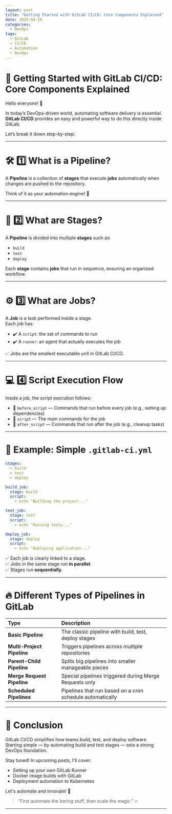 ```yaml
---
layout: post
title: "Getting Started with GitLab CI/CD: Core Components Explained"
date: 2025-04-19
categories:
  - DevOps
tags:
  - GitLab
  - CI/CD
  - Automation
  - DevOps
---
```


# 🚀 Getting Started with GitLab CI/CD: Core Components Explained

Hello everyone! 👋

In today’s DevOps-driven world, automating software delivery is essential.  
**GitLab CI/CD** provides an easy and powerful way to do this directly inside GitLab.

Let’s break it down step-by-step:

---

# 🛠️ 1️⃣ What is a Pipeline?

A **Pipeline** is a collection of **stages** that execute **jobs** automatically when changes are pushed to the repository.

Think of it as your automation engine! 🚀

---

# 📌 2️⃣ What are Stages?

A **Pipeline** is divided into multiple **stages** such as:

- `build`
- `test`
- `deploy`

Each **stage** contains **jobs** that run in sequence, ensuring an organized workflow.

---

# ⚙️ 3️⃣ What are Jobs?

A **Job** is a task performed inside a stage.  
Each job has:

- ✔️ A `script`: the set of commands to run
- ✔️ A `runner`: an agent that actually executes the job

✅ Jobs are the smallest executable unit in GitLab CI/CD.

---

# 💻 4️⃣ Script Execution Flow

Inside a job, the script execution follows:

- 🔹 `before_script` — Commands that run before every job (e.g., setting up dependencies)
- 🔹 `script` — The main commands for the job
- 🔹 `after_script` — Commands that run after the job (e.g., cleanup tasks)

---

# 📝 Example: Simple `.gitlab-ci.yml`

```yaml
stages:
  - build
  - test
  - deploy

build_job:
  stage: build
  script:
    - echo "Building the project..."

test_job:
  stage: test
  script:
    - echo "Running tests..."

deploy_job:
  stage: deploy
  script:
    - echo "Deploying application..."
```

✅ Each job is clearly linked to a stage.  
✅ Jobs in the same stage run **in parallel**.  
✅ Stages run **sequentially**.

---

# 🔥 Different Types of Pipelines in GitLab

| Type | Description |
|:--|:--|
| **Basic Pipeline** | The classic pipeline with build, test, deploy stages |
| **Multi-Project Pipeline** | Triggers pipelines across multiple repositories |
| **Parent-Child Pipeline** | Splits big pipelines into smaller manageable pieces |
| **Merge Request Pipeline** | Special pipelines triggered during Merge Requests only |
| **Scheduled Pipelines** | Pipelines that run based on a cron schedule automatically |

---

# 🎯 Conclusion

GitLab CI/CD simplifies how teams build, test, and deploy software.  
Starting simple — by automating build and test stages — sets a strong DevOps foundation.

Stay tuned! In upcoming posts, I'll cover:

- Setting up your own GitLab Runner
- Docker image builds with GitLab
- Deployment automation to Kubernetes

Let's automate and innovate! 🚀

> “First automate the boring stuff, then scale the magic.” 🔥

---